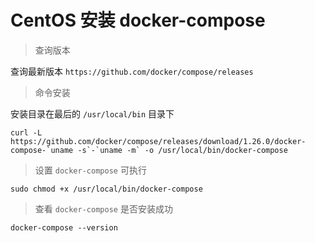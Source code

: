 # CentOS 安装 docker-compose

> 查询版本

查询最新版本 `https://github.com/docker/compose/releases`

> 命令安装

安装目录在最后的 `/usr/local/bin` 目录下

```
curl -L https://github.com/docker/compose/releases/download/1.26.0/docker-compose-`uname -s`-`uname -m` -o /usr/local/bin/docker-compose
```

> 设置 `docker-compose` 可执行

```
sudo chmod +x /usr/local/bin/docker-compose 
```

> 查看 `docker-compose` 是否安装成功

```
docker-compose --version 
```